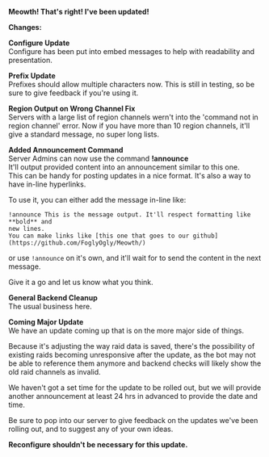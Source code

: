 **Meowth! That's right! I've been updated!**  

__**Changes:**__  
  
**Configure Update**  
Configure has been put into embed messages to help with readability and presentation.

**Prefix Update**  
Prefixes should allow multiple characters now. This is still in testing, so be sure to give feedback if you're using it.

**Region Output on Wrong Channel Fix**  
Servers with a large list of region channels wern't into the 'command not in region channel' error.
Now if you have more than 10 region channels, it'll give a standard message, no super long lists.

**Added Announcement Command**   
Server Admins can now use the command **!announce**  
It'll output provided content into an announcement similar to this one.  
This can be handy for posting updates in a nice format. It's also a way to have in-line hyperlinks.  

To use it, you can either add the message in-line like:  
```
!announce This is the message output. It'll respect formatting like **bold** and
new lines.
You can make links like [this one that goes to our github](https://github.com/FoglyOgly/Meowth/)
```
or use `!announce` on it's own, and it'll wait for to send the content in the next message.  

Give it a go and let us know what you think.  

**General Backend Cleanup**  
The usual business here.

__**Coming Major Update**__  
We have an update coming up that is on the more major side of things.

Because it's adjusting the way raid data is saved, there's the possibility of existing raids becoming unresponsive after the update, as the bot may not be able to reference them anymore and backend checks will likely show the old raid channels as invalid.

We haven't got a set time for the update to be rolled out, but we will provide another announcement at least 24 hrs in advanced to provide the date and time.

Be sure to pop into our server to give feedback on the updates we've been rolling out, and to suggest any of your own ideas.

**Reconfigure shouldn't be necessary for this update.**
